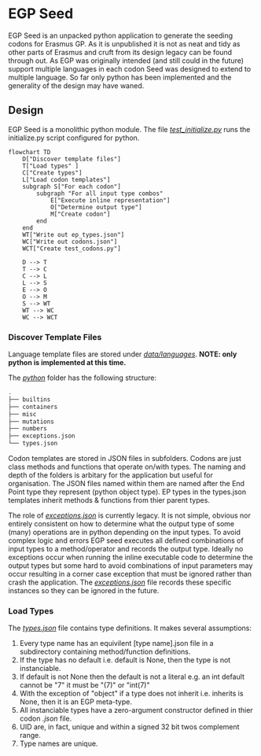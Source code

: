 # EGP Seed

EGP Seed is an unpacked python application to generate the seeding codons for Erasmus GP. As it is unpublished it is not as neat and tidy as other parts of Erasmus and cruft from its design legacy can be found through out. As EGP was originally intended (and still could in the future) support multiple languages in each codon Seed was designed to extend to multiple language. So far only python has been implemented and the generality of the design may have waned.

## Design

EGP Seed is a monolithic python module. The file *[test_initialize.py](../tests/test_initialize.py)* runs the initialize.py script configured for python.

```mermaid
flowchart TD
    D["Discover template files"]
    T["Load types" ]
    C["Create types"]
    L["Load codon templates"]
    subgraph S["For each codon"]
        subgraph "For all input type combos"
            E["Execute inline representation"]
            O["Determine output type"]
            M["Create codon"]
        end
    end
    WT["Write out ep_types.json"]
    WC["Write out codons.json"]
    WCT["Create test_codons.py"]

    D --> T
    T --> C
    C --> L
    L --> S
    E --> O
    O --> M
    S --> WT
    WT --> WC
    WC --> WCT
```

### Discover Template Files

Language template files are stored under *[data/languages](../egpspeed/data/languages)*. **NOTE: only python is implemented at this time.**

The *[python](../data/languages/python)* folder has the following structure:

```bash
.
├── builtins
├── containers
├── misc
├── mutations
├── numbers
├── exceptions.json
└── types.json
```

Codon templates are stored in JSON files in subfolders. Codons are just class methods and functions that operate on/with types. The naming and depth of the folders is arbitary for the application but useful for organisation. The JSON files named within them are named after the End Point type they represent (python object type). EP types in the types.json templates inherit methods & functions from thier parent types.

The role of *[exceptions.json](../egpseed/data/languages/python/exceptions.json)* is currently legacy. It is not simple, obvious nor entirely consistent on how to determine what the output type of some (many) operations are in python depending on the input types. To avoid complex logic and errors EGP seed executes all defined combinations of input types to a method/operator and records the output type. Ideally no exceptions occur when running the inline executable code to determine the output types but some hard to avoid combinations of input parameters may occur resulting in a corner case exception that must be ignored rather than crash the application. The *[exceptions.json](../egpseed/data/languages/python/exceptions.json)* file records these specific instances so they can be ignored in the future.

### Load Types

The *[types.json](../egpseed/data/languages/python/types.json)* file contains type definitions. It makes several assumptions:

1. Every type name has an equivilent [type name].json file in a subdirectory containing method/function definitions.
2. If the type has no default i.e. default is None, then the type is not instanciable.
3. If default is not None then the default is not a literal e.g. an int default cannot be "7" it must be "(7)" or "int(7)"
4. With the exception of "object" if a type does not inherit i.e. inherits is None, then it is an EGP meta-type.
5. All instanciable types have a zero-argument constructor defined in thier codon *.json* file.
6. UID are, in fact, unique and within a signed 32 bit twos complement range.
7. Type names are unique.

